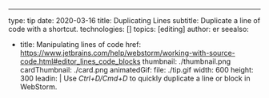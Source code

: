 ---
type: tip
date: 2020-03-16
title: Duplicating Lines
subtitle: Duplicate a line of code with a shortcut.
technologies: []
topics: [editing]
author: er
seealso:
- title: Manipulating lines of code
  href: https://www.jetbrains.com/help/webstorm/working-with-source-code.html#editor_lines_code_blocks
thumbnail: ./thumbnail.png
cardThumbnail: ./card.png
animatedGif:
  file: ./tip.gif
  width: 600
  height: 300
leadin: |
  Use *Ctrl+D/Cmd+D* to quickly duplicate a line or block in WebStorm.
